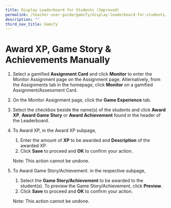 ```yaml
---
title: Display Leaderboard for Students (Improved)
permalink: /teacher-user-guide/gamify/display-leaderboard-for-students/
description: ""
third_nav_title: Gamify
---
```

**Award XP, Game Story & Achievements Manually**
================================================

1.  Select a gamified **Assignment Card** and click **Monitor** to enter the Monitor Assignment page on the Assignment page. Alternatively, from the Assignments tab in the homepage, click **Monitor** on a gamified Assignment/Assessment Card.
    
2.  On the Monitor Assignment page, click the **Game Experience** tab.
    
3.  Select the checkbox beside the name(s) of the students and click **Award XP**, **Award Game Story** or **Award Achievement** found in the header of the Leaderboard.
    
4.  To Award XP, in the Award XP subpage,
    
    1.  Enter the amount of **XP** to be awarded and **Description** of the awarded XP.
    2.  Click **Save** to proceed and **OK** to confirm your action.
    
    Note: This action cannot be undone.
    
5.  To Award Game Story/Achievement. in the respective subpage,
    
    1.  Select the **Game Story/Achievement** to be awarded to the student(s). To preview the Game Story/Achievement, click **Preview**.
    2.  Click **Save** to proceed and **OK** to confirm your action.
    
    Note: This action cannot be undone.